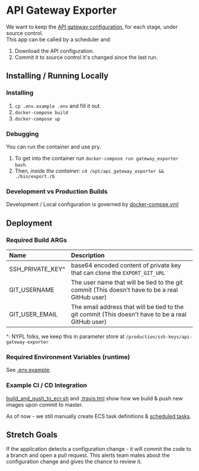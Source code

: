 # API Gateway Exporter

We want to keep the [API gateway configuration](https://docs.aws.amazon.com/cli/latest/reference/apigateway/get-export.html), for each stage, under source control.  
This app can be called by a scheduler and:

1.  Download the API configuration.
2.  Commit it to source control it's changed since the last run.

## Installing / Running Locally

### Installing

1.  `cp .env.example .env` and fill it out.
2.  `docker-compose build`
3.  `docker-compose up`

### Debugging

You can run the container and use pry.

1.  To get into the container run `docker-compose run gateway_exporter bash`.  
2.  Then, _inside the container_: `cd /opt/api_gateway_exporter && ./bin/export.rb`

### Development vs Production Builds

Development / Local configuration is governed by [docker-compse.yml](./docker-compse.yml)

## Deployment

### Required Build ARGs

| Name             | Description                                                                                        |
|:-----------------|:---------------------------------------------------------------------------------------------------|
| SSH_PRIVATE_KEY^ | base64 encoded content of private key that can clone the `EXPORT_GIT_URL`                          |
| GIT_USERNAME     | The user name that will be tied to the git commit (This doesn't have to be a real GitHub user)     |
| GIT_USER_EMAIL   | The email address that will be tied to the git commit (This doesn't have to be a real GitHub user) |

^: NYPL folks, we keep this in parameter store at `/production/ssh-keys/api-gateway-exporter`

### Required Environment Variables (runtime)

See [.env.example](./.env.example).

### Example CI / CD Integration

[build_and_push_to_ecr.sh](./provisioning/travis_ci_and_cd/build_and_push_to_ecr.sh) and [.travis.tml](.travis.yml)
show how we build & push new images upon commit to master.

As of now - we still manually create ECS task definitions & [scheduled tasks](https://docs.aws.amazon.com/AmazonECS/latest/developerguide/scheduled_tasks.html).

## Stretch Goals

If the application detects a configuration change - it will commit the code to a branch and open a pull request. This alerts team mates about the configuration change and gives the chance to review it.

